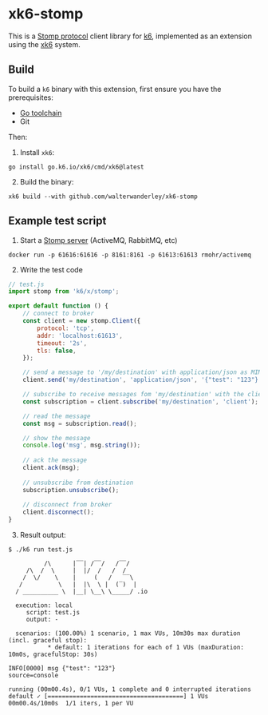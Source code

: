 # xk6-stomp

This is a [Stomp protocol](https://stomp.github.io/) client library for [k6](https://github.com/k6io/k6),
implemented as an extension using the [xk6](https://github.com/k6io/xk6) system.


## Build

To build a `k6` binary with this extension, first ensure you have the prerequisites:

- [Go toolchain](https://go101.org/article/go-toolchain.html)
- Git

Then:

1. Install `xk6`:
  ```shell
  go install go.k6.io/xk6/cmd/xk6@latest
  ```

2. Build the binary:
  ```shell
  xk6 build --with github.com/walterwanderley/xk6-stomp
  ```

## Example test script

1. Start a [Stomp server](https://stomp.github.io/implementations.html#STOMP_Servers) (ActiveMQ, RabbitMQ, etc)

```shell
docker run -p 61616:61616 -p 8161:8161 -p 61613:61613 rmohr/activemq
```

2. Write the test code

```javascript
// test.js
import stomp from 'k6/x/stomp';

export default function () {
    // connect to broker
    const client = new stomp.Client({
        protocol: 'tcp',
        addr: 'localhost:61613',
        timeout: '2s',
        tls: false,
    });

    // send a message to '/my/destination' with application/json as MIME content-type
    client.send('my/destination', 'application/json', '{"test": "123"}');

    // subscribe to receive messages fom 'my/destination' with the client ack mode
    const subscription = client.subscribe('my/destination', 'client'); // client-individual or auto (default)

    // read the message
    const msg = subscription.read();

    // show the message
    console.log('msg', msg.string());
    
    // ack the message
    client.ack(msg);
    
    // unsubscribe from destination
    subscription.unsubscribe();
    
    // disconnect from broker
    client.disconnect();
}
```

3. Result output:

```shell
$ ./k6 run test.js

          /\      |‾‾| /‾‾/   /‾‾/
     /\  /  \     |  |/  /   /  /
    /  \/    \    |     (   /   ‾‾\
   /          \   |  |\  \ |  (‾)  |
  / __________ \  |__| \__\ \_____/ .io

  execution: local
     script: test.js
     output: -

  scenarios: (100.00%) 1 scenario, 1 max VUs, 10m30s max duration (incl. graceful stop):
           * default: 1 iterations for each of 1 VUs (maxDuration: 10m0s, gracefulStop: 30s)

INFO[0000] msg {"test": "123"}                           source=console

running (00m00.4s), 0/1 VUs, 1 complete and 0 interrupted iterations
default ✓ [======================================] 1 VUs  00m00.4s/10m0s  1/1 iters, 1 per VU
```